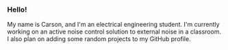 ### Hello!
My name is Carson, and I'm an electrical engineering student.
I'm currently working on an active noise control solution to
external noise in a classroom. I also plan on adding some random
projects to my GitHub profile.
